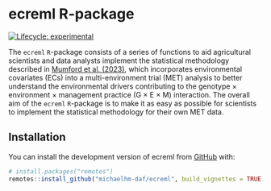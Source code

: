 
<!-- README.md is generated from README.Rmd. Please edit that file -->

# ecreml R-package

<!-- badges: start -->

[![Lifecycle:
experimental](https://img.shields.io/badge/lifecycle-experimental-orange.svg)](https://lifecycle.r-lib.org/articles/stages.html#experimental)
<!-- badges: end -->

The `ecreml` `R`-package consists of a series of functions to aid
agricultural scientists and data analysts implement the statistical
methodology described in [Mumford et
al. (2023)](https://www.sciencedirect.com/science/article/pii/S037842902300326X),
which incorporates environmental covariates (ECs) into a
multi-environment trial (MET) analysis to better understand the
environmental drivers contributing to the genotype $\times$ environment
$\times$ management practice (G $\times$ E $\times$ M) interaction. The
overall aim of the `ecreml` `R`-package is to make it as easy as
possible for scientists to implement the statistical methodology for
their own MET data.

## Installation

You can install the development version of ecreml from
[GitHub](https://github.com/) with:

``` r
# install.packages("remotes")
remotes::install_github("michaelhm-daf/ecreml", build_vignettes = TRUE)

```
